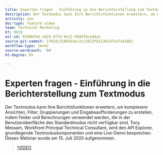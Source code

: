 ```yaml
---
title: Experten fragen - Einführung in die Berichterstellung zum Textmodus
description: Der Textmodus kann Ihre Berichtsfunktionen erweitern, um komplexere Ansichten, Filter, Gruppierungen und Eingabeaufforderungen zu erstellen. Dieses Webinar wurde am 15. Juli 2020 aufgenommen.
activity: use
doc-type: feature video
team: Technical Marketing
kt: 9919
exl-id: 9199bf64-c019-4ffd-9e12-50d4f6ced4a1
source-git-commit: 1792dc318643aec2c12613f621361d72a7a918b1
workflow-type: tm+mt
source-wordcount: '94'
ht-degree: 0%

---
```


# Experten fragen - Einführung in die Berichterstellung zum Textmodus

Der Textmodus kann Ihre Berichtsfunktionen erweitern, um komplexere Ansichten, Filter, Gruppierungen und Eingabeaufforderungen zu erstellen, indem Felder und Berechnungen verwendet werden, die in der Benutzeroberfläche des Standardmodus nicht verfügbar sind. Tony Messam, Workfront Principal Technical Consultant, wird den API Explorer, grundlegende Textmoduskomponenten und eine Live-Demo besprechen. Dieses Webinar wurde am 15. Juli 2020 aufgenommen.

>[!VIDEO](https://video.tv.adobe.com/v/341125/?quality=12)
